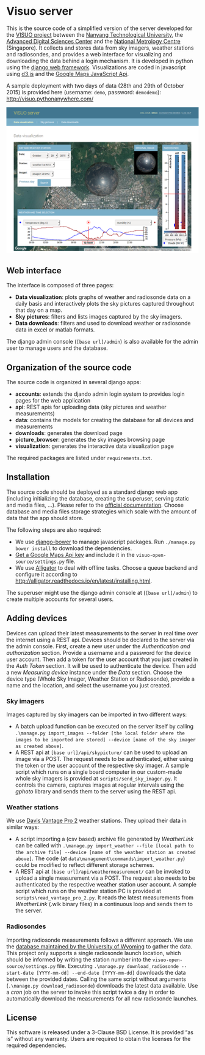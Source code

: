 # Visuo server

This is the source code of a simplified version of the server developed for the [VISUO project](http://vintage.winklerbros.net/clouds.html) between the [Nanyang Technological University](http://www.ntu.edu.sg), the [Advanced Digital Sciences Center](http://adsc.illinois.edu/) and the [National Metrology Centre](https://www.a-star.edu.sg/nmc/) (Singapore). It collects and stores data from sky imagers, weather stations and radiosondes, and provides a web interface for visualizing and downloading the data behind a login mechanism. It is developed in python using the [django web framework](https://www.djangoproject.com/). Visualizations are coded in javascript using [d3.js](https://d3js.org/) and the [Google Maps JavaScript Api](https://developers.google.com/maps/documentation/javascript/).

A sample deployment with two days of data (28th and 29th of October 2015) is provided here (username: `demo`, password: `demodemo`): http://visuo.pythonanywhere.com/

![alt text](https://github.com/FSavoy/visuo-server/raw/master/common-static/img/screenshot.png "Interface screenshot")

## Web interface

The interface is composed of three pages:
- **Data visualization**: plots graphs of weather and radiosonde data on a daily basis and interactively plots the sky pictures captured throughout that day on a map.
- **Sky pictures**: filters and lists images captured by the sky imagers.
- **Data downloads**: filters and used to download weather or radiosonde data in excel or matlab formats.

The django admin console (`[base url]/admin`) is also available for the admin user to manage users and the database.

## Organization of the source code

The source code is organized in several django apps:
- **accounts**: extends the djando admin login system to provides login pages for the web application
- **api**: REST apis for uploading data (sky pictures and weather measurements)
- **data**: contains the models for creating the database for all devices and measurements
- **downloads**: generates the download page
- **picture_browser**: generates the sky images browsing page
- **visualization**: generates the interactive data visualization page

The required packages are listed under `requirements.txt`.

## Installation

The source code should be deployed as a standard django web app (including initializing the database, creating the superuser, serving static and media files, ...). Please refer to the [official documentation](https://docs.djangoproject.com/en/1.11/howto/deployment/). Choose database and media files storage strategies which scale with the amount of data that the app should store.

The following steps are also required:
- We use [django-bower](https://django-bower.readthedocs.io/en/latest/) to manage javascript packages. Run `./manage.py bower install` to download the dependencies.
- [Get a Google Maps Api key](https://developers.google.com/maps/documentation/javascript/get-api-key) and include it in the `visuo-open-source/settings.py` file.
- We use [Alligator](http://alligator.readthedocs.io/en/latest/index.html) to deal with offline tasks. Choose a queue backend and configure it according to http://alligator.readthedocs.io/en/latest/installing.html.

The superuser might use the django admin console at (`[base url]/admin`) to create multiple accounts for several users.

## Adding devices

Devices can upload their latest measurements to the server in real time over the internet using a REST api. Devices should be declared to the server via the admin console. First, create a new user under the *Authentication and authorization* section. Provide a username and a password for the device user account. Then add a token for the user account that you just created in the *Auth Token* section. It will be used to authenticate the device. Then add a new *Measuring device* instance under the *Data* section. Choose the device type (Whole Sky Imager, Weather Station or Radiosonde), provide a name and the location, and select the username you just created.

### Sky imagers

Images captured by sky imagers can be imported in two different ways:
- A batch upload function can be executed on the server itself by calling `.\manage.py import_images --folder [the local folder where the images to be imported are stored] --device [name of the sky imager as created above]`.
- A REST api at `[base url]/api/skypicture/` can be used to upload an image via a POST. The request needs to be authenticated, either using the token or the user account of the respective sky imager. A sample script which runs on a single board computer in our custom-made whole sky imagers is provided at `scripts/send_sky_imager.py`. It controls the camera, captures images at regular intervals using the *gphoto* library and sends them to the server using the REST api.

### Weather stations

We use [Davis Vantage Pro 2](http://www.davisnet.com/solution/vantage-pro2/) weather stations. They upload their data in similar ways:
- A script importing a (csv based) archive file generated by *WeatherLink* can be called with `.\manage.py import_weather --file [local path to the archive file] --device [name of the weather station as created above]`. The code (at `data\management\commands\import_weather.py`) could be modified to reflect different storage schemes.
- A REST api at `[base url]/api/weathermeasurement/` can be invoked to upload a single measurement via a POST. The request also needs to be authenticated by the respective weather station user account. A sample script which runs on the weather station PC is provided at `scripts\read_vantage_pro_2.py`. It reads the latest measurements from *WeatherLink* (.wlk binary files) in a continuous loop and sends them to the server.

### Radiosondes

Importing radiosonde measurements follows a different approach. We use the [database maintained by the University of Wyoming](http://weather.uwyo.edu/upperair/sounding.html) to gather the data. This project only supports a single radiosonde launch location, which should be informed by writing the station number into the `visuo-open-source/settings.py` file. Executing `.\manage.py download_radiosonde --start-date [YYYY-mm-dd] --end-date [YYYY-mm-dd]` downloads the data between the provided dates. Calling the same script without arguments (`.\manage.py download_radiosonde`) downloads the latest data available. Use a *cron* job on the server to invoke this script twice a day in order to automatically download the measurements for all new radiosonde launches.

## License

This software is released under a 3-Clause BSD License. It is provided “as is” without any warranty. Users are required to obtain the licenses for the required dependencies.
